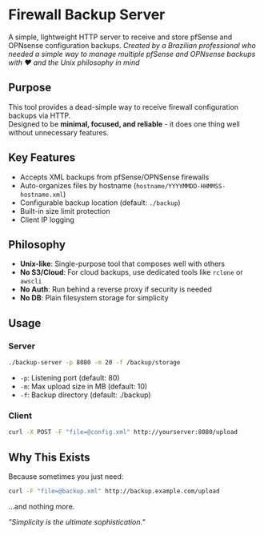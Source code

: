 # Firewall Backup Server

A simple, lightweight HTTP server to receive and store pfSense and OPNsense configuration backups.
*Created by a Brazilian professional who needed a simple way to manage multiple pfSense and OPNsense backups with ❤️ and the Unix philosophy in mind*

## Purpose

This tool provides a dead-simple way to receive firewall configuration backups via HTTP.  
Designed to be **minimal, focused, and reliable** - it does one thing well without unnecessary features.

## Key Features

- Accepts XML backups from pfSense/OPNSense firewalls
- Auto-organizes files by hostname (`hostname/YYYYMMDD-HHMMSS-hostname.xml`)
- Configurable backup location (default: `./backup`)
- Built-in size limit protection
- Client IP logging

## Philosophy

- **Unix-like**: Single-purpose tool that composes well with others
- **No S3/Cloud**: For cloud backups, use dedicated tools like `rclone` or `awscli`
- **No Auth**: Run behind a reverse proxy if security is needed
- **No DB**: Plain filesystem storage for simplicity

## Usage

### Server
```bash
./backup-server -p 8080 -m 20 -f /backup/storage
```

- `-p`: Listening port (default: 80)
- `-m`: Max upload size in MB (default: 10)
- `-f`: Backup directory (default: ./backup)

### Client
```bash
curl -X POST -F "file=@config.xml" http://yourserver:8080/upload
```

## Why This Exists
Because sometimes you just need: 
```bash
curl -F "file=@backup.xml" http://backup.example.com/upload
```
...and nothing more. 

*"Simplicity is the ultimate sophistication."*